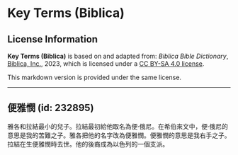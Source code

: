 # Key Terms (Biblica)

## License Information

**Key Terms (Biblica)** is based on and adapted from: _Biblica Bible Dictionary_, [Biblica, Inc.](https://www.biblica.com/), 2023, which is licensed under a [CC BY-SA 4.0 license](https://creativecommons.org/licenses/by-sa/4.0/legalcode.en).

This markdown version is provided under the same license.



--------------------------------

## 便雅憫 (id: 232895)

雅各和拉結最小的兒子。拉結最初給他取名為便·俄尼。在希伯來文中，便·俄尼的意思是我的苦難之子。雅各把他的名字改為便雅憫。便雅憫的意思是我右手之子。拉結在生便雅憫時去世。他的後裔成為以色列的一個支派。


